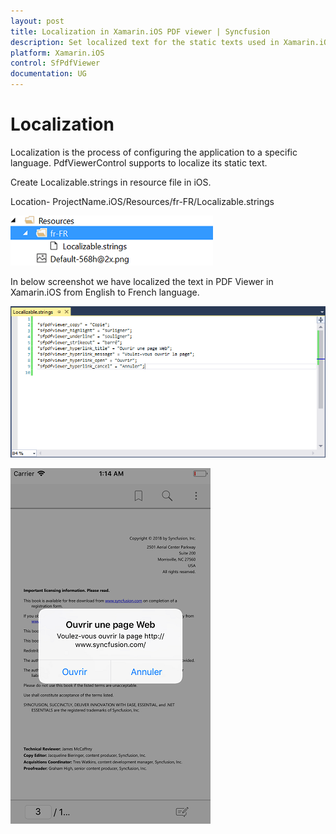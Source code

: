```yaml
---
layout: post
title: Localization in Xamarin.iOS PDF viewer | Syncfusion
description: Set localized text for the static texts used in Xamarin.iOS PDF viewer.
platform: Xamarin.iOS
control: SfPdfViewer
documentation: UG
---
```


# Localization 

Localization is the process of configuring the application to a specific language. PdfViewerControl supports to localize its static text.

Create Localizable.strings in resource file in iOS.

Location- ProjectName.iOS/Resources/fr-FR/Localizable.strings

![SfPdfViewer](pdfviewer_images/iosresources.png)

In below screenshot we have localized the text in PDF Viewer in Xamarin.iOS from English to French language.

![PDF Viewer with localized text](pdfviewer_images/localizationstrings.png)

![PDF Viewer in Xamarin.iOS](pdfviewer_images/localizationoutput.png)
